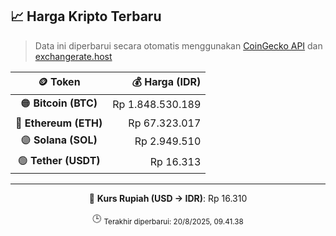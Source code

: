 

<!-- HARGA_KRIPTO -->
## 📈 Harga Kripto Terbaru

> Data ini diperbarui secara otomatis menggunakan [CoinGecko API](https://www.coingecko.com/) dan [exchangerate.host](https://exchangerate.host/)

<div align="center">

| 🪙 Token | 💰 Harga (IDR) |
|:------:|---------------:|
| 🟠 **Bitcoin (BTC)**   | Rp 1.848.530.189 |
| 🔵 **Ethereum (ETH)**  | Rp 67.323.017 |
| 🟣 **Solana (SOL)**    | Rp 2.949.510 |
| 🟢 **Tether (USDT)**   | Rp 16.313 |

---

💱 **Kurs Rupiah (USD → IDR)**: Rp 16.310

🕒 <sub>Terakhir diperbarui: 20/8/2025, 09.41.38</sub>

</div>
<!-- /HARGA_KRIPTO -->